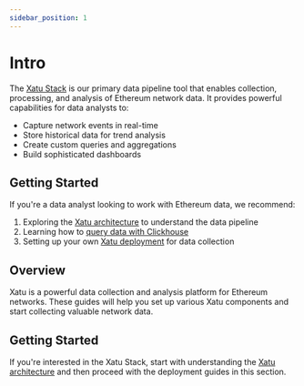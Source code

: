 ```yaml
---
sidebar_position: 1
---
```


# Intro

The [Xatu Stack](/docs/guides/data-analysts/xatu-stack) is our primary data pipeline tool that enables collection, processing, and analysis of Ethereum network data. It provides powerful capabilities for data analysts to:

- Capture network events in real-time
- Store historical data for trend analysis
- Create custom queries and aggregations
- Build sophisticated dashboards

## Getting Started

If you're a data analyst looking to work with Ethereum data, we recommend:

1. Exploring the [Xatu architecture](/docs/guides/data-analysts/xatu-stack/components) to understand the data pipeline
2. Learning how to [query data with Clickhouse](/docs/guides/data-analysts/xatu-stack/clickhouse/example-queries)
3. Setting up your own [Xatu deployment](/docs/guides/data-analysts/xatu-stack) for data collection 

## Overview

Xatu is a powerful data collection and analysis platform for Ethereum networks. These guides will help you set up various Xatu components and start collecting valuable network data.

## Getting Started

If you're interested in the Xatu Stack, start with understanding the [Xatu architecture](/docs/guides/data-analysts/xatu-stack) and then proceed with the deployment guides in this section. 